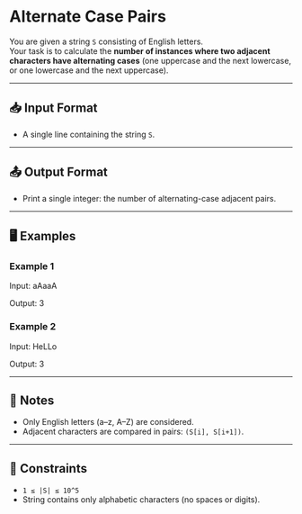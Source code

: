 # Alternate Case Pairs
You are given a string `S` consisting of English letters.  
Your task is to calculate the **number of instances where two adjacent characters have alternating cases** (one uppercase and the next lowercase, or one lowercase and the next uppercase).

---

## 📥 Input Format
- A single line containing the string `S`.

---

## 📤 Output Format
- Print a single integer: the number of alternating-case adjacent pairs.

---

## 🖥️ Examples

### Example 1

Input: aAaaA

Output: 3

### Example 2

Input: HeLLo

Output: 3

---

## 📌 Notes
- Only English letters (a–z, A–Z) are considered.
- Adjacent characters are compared in pairs: `(S[i], S[i+1])`.

---

## 🚀 Constraints
- `1 ≤ |S| ≤ 10^5`  
- String contains only alphabetic characters (no spaces or digits).
